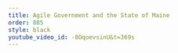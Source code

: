 ```yaml
---
title: Agile Government and the State of Maine
order: 885
style: black
youtube_video_id: -8OqoevsinU&t=369s
---
```


